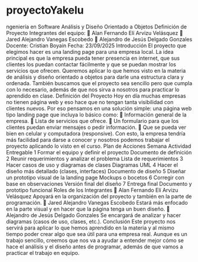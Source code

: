 # proyectoYakelu


ngeniería en Software
Análisis y Diseño Orientado a Objetos
Definición de Proyecto
Integrantes del equipo:
 Alan Fernando Elí Arvizu Velásquez
 Jared Alejandro Vanegas Escobedo
 Alejandro de Jesús Delgado Gonzales
Docente: Cristian Boyain
Fecha: 23/09/2025
Introducción
El proyecto que elegimos hacer es una landing page para una empresa local. La idea
principal es que la empresa pueda tener presencia en internet, que sus clientes los puedan
contactar fácilmente y que se puedan mostrar los servicios que ofrecen.
Queremos aplicar lo que hemos visto en la materia de análisis y diseño orientado a
objetos para darle una estructura clara y ordenada. También buscamos que el proyecto
sea sencillo pero que cumpla con lo necesario, además de que nos sirva a nosotros para
practicar lo aprendido en clase.
Definición del Proyecto
Hoy en día muchas empresas no tienen página web y eso hace que no tengan tanta
visibilidad con clientes nuevos. Por eso pensamos en una solución simple: una página web
tipo landing page que incluya lo básico como:
 Información general de la empresa.
 Lista de servicios que ofrece.
 Un formulario para que los clientes puedan enviar mensajes o pedir información.
 Que se pueda ver bien en celular y computadora (responsive).
Con esto, la empresa tendría más facilidad para darse a conocer y nosotros podemos
trabajar el proyecto aplicando lo visto en el curso.
Plan de Acciones
Semana Actividad Entregable
1 Formar el equipo y definir el proyecto Documento de definición
2 Reunir requerimientos y analizar el problema Lista de requerimientos
3 Hacer casos de uso y diagramas de clases Diagramas UML
4
Hacer el diseño más detallado (clases,
interfaces) Documento de diseño
5 Diseñar un prototipo visual de la landing page Mockups o bocetos
6 Corregir con base en observaciones Versión final del diseño
7 Entrega final Documento y prototipo
funcional
Roles de los Integrantes
 Alan Fernando Elí Arvizu Velásquez
Apoyará en la organización del proyecto y también en la parte de programación.
 Jared Alejandro Vanegas Escobedo
Estará más enfocado en la parte visual y en hacer que la página tenga un buen
diseño.
 Alejandro de Jesús Delgado Gonzales
Se encargará de analizar y hacer diagramas (casos de uso, clases, etc.).
Conclusión
Este proyecto nos servirá para aplicar lo que hemos aprendido en la materia y al mismo
tiempo poder crear algo que sea útil para una empresa real. Aunque es un trabajo
sencillo, creemos que nos va a ayudar a entender mejor cómo se hace el análisis y el
diseño antes de programar, además de que vamos a practicar el trabajo en equipo.
